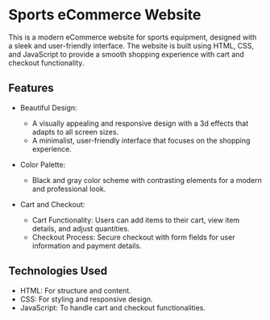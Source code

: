 # Sports eCommerce Website

This is a modern eCommerce website for sports equipment, designed with a sleek and user-friendly interface. The website is built using HTML, CSS, and JavaScript to provide a smooth shopping experience with cart and checkout functionality.

## Features

- Beautiful Design: 
  - A visually appealing and responsive design with a 3d effects that adapts to all screen sizes.
  - A minimalist, user-friendly interface that focuses on the shopping experience.

- Color Palette: 
  - Black and gray color scheme with contrasting elements for a modern and professional look.

- Cart and Checkout: 
  - Cart Functionality: Users can add items to their cart, view item details, and adjust quantities.
  - Checkout Process: Secure checkout with form fields for user information and payment details.



## Technologies Used

- HTML: For structure and content.
- CSS: For styling and responsive design.
- JavaScript: To handle cart and checkout functionalities.
